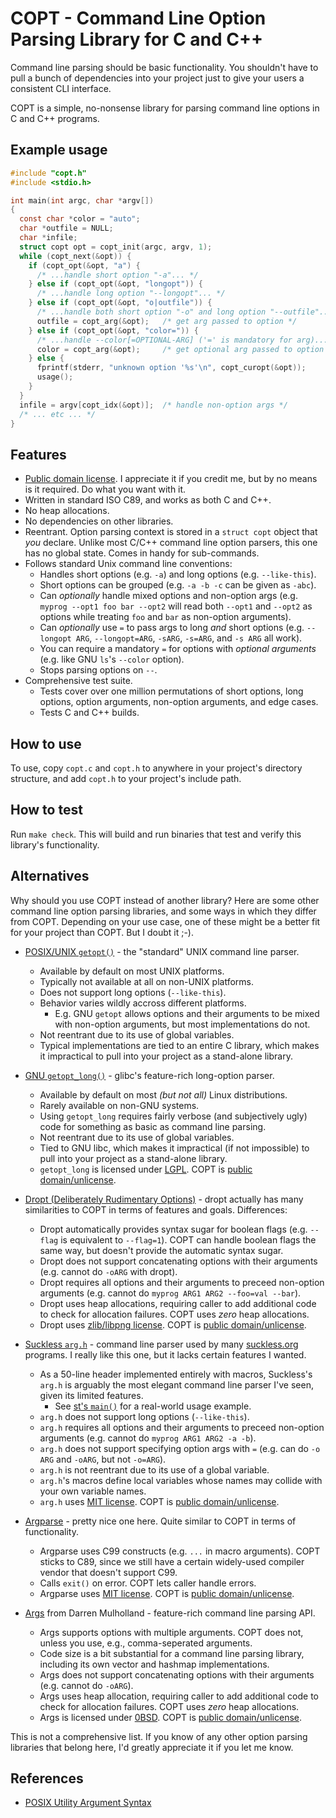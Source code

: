 # COPT - Command Line Option Parsing Library for C and C++

Command line parsing should be basic functionality.  You shouldn't have to
pull a bunch of dependencies into your project just to give your users a
consistent CLI interface.

COPT is a simple, no-nonsense library for parsing command line options in C
and C++ programs.

## Example usage

```C
#include "copt.h"
#include <stdio.h>

int main(int argc, char *argv[])
{
  const char *color = "auto";
  char *outfile = NULL;
  char *infile;
  struct copt opt = copt_init(argc, argv, 1);
  while (copt_next(&opt)) {
    if (copt_opt(&opt, "a") {
      /* ...handle short option "-a"... */
    } else if (copt_opt(&opt, "longopt")) {
      /* ...handle long option "--longopt"... */
    } else if (copt_opt(&opt, "o|outfile")) {
      /* ...handle both short option "-o" and long option "--outfile"... */
      outfile = copt_arg(&opt);   /* get arg passed to option */
    } else if (copt_opt(&opt, "color=")) {
      /* ...handle --color[=OPTIONAL-ARG] ('=' is mandatory for arg)... */
      color = copt_arg(&opt);     /* get optional arg passed to option */
    } else {
      fprintf(stderr, "unknown option '%s'\n", copt_curopt(&opt));
      usage();
    }
  }
  infile = argv[copt_idx(&opt)];  /* handle non-option args */
  /* ... etc ... */
}
```

## Features

* [Public domain license](LICENSE).  I appreciate it if you credit me, but
  by no means is it required.  Do what you want with it.
* Written in standard ISO C89, and works as both C and C++.
* No heap allocations.
* No dependencies on other libraries.
* Reentrant.  Option parsing context is stored in a `struct copt` object
  that _you_ declare.  Unlike most C/C++ command line option parsers, this
  one has no global state.  Comes in handy for sub-commands.
* Follows standard Unix command line conventions:
  * Handles short options (e.g. `-a`) and long options (e.g.
    `--like-this`).
  * Short options can be grouped (e.g. `-a -b -c` can be given as `-abc`).
  * Can _optionally_ handle mixed options and non-option args (e.g. `myprog
    --opt1 foo bar --opt2` will read both `--opt1` and `--opt2` as options
    while treating `foo` and `bar` as non-option arguments).
  * Can _optionally_ use `=` to pass args to long _and_ short options (e.g.
    `--longopt ARG`, `--longopt=ARG`, `-sARG`, `-s=ARG`, and `-s ARG` all
    work).
  * You can require a mandatory `=` for options with _optional arguments_
    (e.g. like GNU `ls`'s `--color` option).
  * Stops parsing options on `--`.
* Comprehensive test suite.
  * Tests cover over one million permutations of short options, long
    options, option arguments, non-option arguments, and edge cases.
  * Tests C and C++ builds.

## How to use

To use, copy `copt.c` and `copt.h` to anywhere in your project's directory
structure, and add `copt.h` to your project's include path.

## How to test

Run `make check`.  This will build and run binaries that test and verify
this library's functionality.

## Alternatives

Why should you use COPT instead of another library?  Here are some other
command line option parsing libraries, and some ways in which they differ
from COPT.  Depending on your use case, one of these might be a better fit
for your project than COPT.  But I doubt it ;-).

* [POSIX/UNIX
  `getopt()`](https://pubs.opengroup.org/onlinepubs/9699919799/functions/getopt.html) - the "standard" UNIX command line parser.
  - Available by default on most UNIX platforms.
  - Typically not available at all on non-UNIX platforms.
  - Does not support long options (`--like-this`).
  - Behavior varies wildly accross different platforms.
    - E.g. GNU `getopt` allows options and their arguments to be mixed with
      non-option arguments, but most implementations do not.
  - Not reentrant due to its use of global variables.
  - Typical implementations are tied to an entire C library, which makes it
    impractical to pull into your project as a stand-alone library.

* [GNU
  `getopt_long()`](https://www.gnu.org/software/libc/manual/html_node/Getopt-Long-Options.html) - glibc's feature-rich long-option parser.
  - Available by default on most _(but not all)_ Linux distributions.
  - Rarely available on non-GNU systems.
  - Using `getopt_long` requires fairly verbose (and subjectively ugly)
    code for something as basic as command line parsing.
  - Not reentrant due to its use of global variables.
  - Tied to GNU libc, which makes it impractical (if not impossible) to
    pull into your project as a stand-alone library.
  - `getopt_long` is licensed under
    [LGPL](https://www.gnu.org/licenses/lgpl-3.0.html).  COPT is [public
    domain/unlicense](https://unlicense.org).

* [Dropt (Deliberately Rudimentary
  Options)](https://github.com/jamesderlin/dropt) - dropt actually has
  many similarities to COPT in terms of features and goals.  Differences:
  - Dropt automatically provides syntax sugar for boolean flags (e.g.
    `--flag` is equivalent to `--flag=1`).  COPT can handle boolean flags
    the same way, but doesn't provide the automatic syntax sugar.
  - Dropt does not support concatenating options with their arguments (e.g.
    cannot do `-oARG` with dropt).
  - Dropt requires all options and their arguments to preceed non-option
    arguments (e.g. cannot do `myprog ARG1 ARG2 --foo=val --bar`).
  - Dropt uses heap allocations, requiring caller to add additional code to
    check for allocation failures.  COPT uses _zero_ heap allocations.
  - Dropt uses [zlib/libpng license](http://opensource.org/licenses/Zlib).
    COPT is [public domain/unlicense](https://unlicense.org).

* [Suckless `arg.h`](https://git.suckless.org/st/file/arg.h.html) - command
  line parser used by many [suckless.org](https://suckless.org) programs.
  I really like this one, but it lacks certain features I wanted.
  - As a 50-line header implemented entirely with macros, Suckless's
    `arg.h` is arguably the most elegant command line parser I've seen,
    given its limited features.
    - See [st's `main()`](https://git.suckless.org/st/file/x.c.html#l2046)
      for a real-world usage example.
  - `arg.h` does not support long options (`--like-this`).
  - `arg.h` requires all options and their arguments to preceed non-option
    arguments (e.g. cannot do `myprog ARG1 ARG2 -a -b`).
  - `arg.h` does not support specifying option args with `=` (e.g. can do
    `-o ARG` and `-oARG`, but not `-o=ARG`).
  - `arg.h` is not reentrant due to its use of a global variable.
  - `arg.h`'s macros define local variables whose names may collide with
    your own variable names.
  - `arg.h` uses [MIT
    license](https://git.suckless.org/st/file/LICENSE.html).  COPT is
    [public domain/unlicense](https://unlicense.org).

* [Argparse](https://github.com/Cofyc/argparse) - pretty nice one here.
  Quite similar to COPT in terms of functionality.
  - Argparse uses C99 constructs (e.g. `...` in macro arguments).  COPT
    sticks to C89, since we still have a certain widely-used compiler
    vendor that doesn't support C99.
  - Calls `exit()` on error.  COPT lets caller handle errors.
  - Argparse uses [MIT
    license](https://git.suckless.org/st/file/LICENSE.html).  COPT is
    [public domain/unlicense](https://unlicense.org).

* [Args](https://git.suckless.org/st/file/LICENSE.html) from Darren
  Mulholland - feature-rich command line parsing API.
  - Args supports options with multiple arguments.  COPT does not, unless
    you use, e.g., comma-seperated arguments.
  - Code size is a bit substantial for a command line parsing library,
    including its own vector and hashmap implementations.
  - Args does not support concatenating options with their arguments (e.g.
    cannot do `-oARG`).
  - Args uses heap allocation, requiring caller to add additional code to
    check for allocation failures.  COPT uses _zero_ heap allocations.
  - Args is licensed under
    [0BSD](https://github.com/dmulholl/args/blob/master/license.txt).  COPT
    is [public domain/unlicense](https://unlicense.org).

This is not a comprehensive list.  If you know of any other option parsing
libraries that belong here, I'd greatly appreciate it if you let me know.

## References

* [POSIX Utility Argument
  Syntax](https://pubs.opengroup.org/onlinepubs/9699919799/basedefs/V1_chap12.html)
